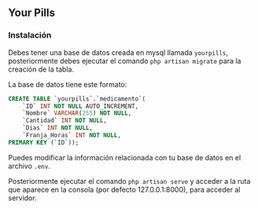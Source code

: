 ## Your Pills

### Instalación

Debes tener una base de datos creada en mysql llamada `yourpills`, posteriormente debes ejecutar el comando `php artisan migrate` para la creación de la tabla.

La base de datos tiene este formato: 
```SQL
CREATE TABLE `yourpills`.`medicamento`(
    `ID` INT NOT NULL AUTO_INCREMENT,
    `Nombre` VARCHAR(255) NOT NULL,
    `Cantidad` INT NOT NULL,
    `Dias` INT NOT NULL,
    `Franja_Horas` INT NOT NULL,
PRIMARY KEY (`ID`));
```

Puedes modificar la información relacionada con tu base de datos en el archivo `.env`.

Posteriormente ejecutar el comando `php artisan serve` y acceder a la ruta que aparece en la consola (por defecto 127.0.0.1:8000), para acceder al servidor.